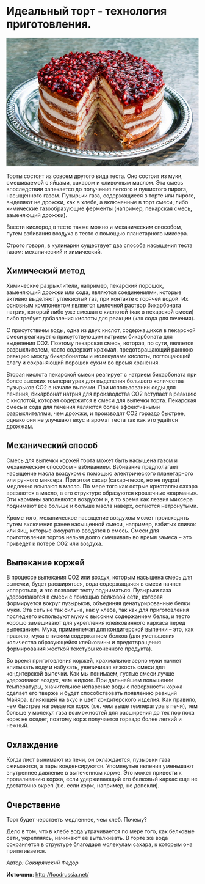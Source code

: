 # Идеальный торт - технология приготовления.

![Идеальный торт - технология приготовления](/images/Kulinar/Others/cake-cut.jpg 'Идеальный торт - технология приготовления')

 Торты состоят из совсем другого вида теста. Оно состоит из муки, смешиваемой с яйцами, сахаром и сливочным маслом. Эта смесь впоследствии запекается до получения легкого и пушистого пирога, насыщенного газом. Пузырьки газа, содержащиеся в торте или пироге, выделяют не дрожжи, как в хлебе, а включенные в торт смеси, либо химические газообразующие ферменты (например, пекарская смесь, заменяющий дрожжи).

Ввести кислород в тесто также можно и механическим способом, путем взбивания воздуха в тесто с помощью планетарного миксера.

Строго говоря, в кулинарии существует два способа насыщения теста газом: механический и химический.

## Химический метод

Химические разрыхлители, например, пекарский порошок, заменяющий дрожжи или сода,  являются соединениями, которые активно  выделяют углекислый газ, при контакте с горячей водой. Их основным компонентом является щелочной раствор бикарбоната натрия, который либо уже смешан с кислотой (как в пекарской смеси) либо требует добавления кислоты для реакции (как сода для печения).

С присутствием воды, одна из двух кислот, содержащихся в пекарской смеси реагирует с присутствующим натрием бикарбоната для выделения СО2.  Поэтому пекарская смесь, которая, по сути, является разрыхлителем,  часто содержит крахмал, предотвращающий раннюю реакцию между бикарбонатом и молекулами кислоты, поглощающий влагу и сохраняющий порошок сухим во время хранения. 

Вторая кислота пекарской смеси реагирует с натрием бикарбоната при более высоких температурах для выделения большего количества пузырьков CO2 в начале выпечки. При использовании соды для печения, бикарбонат натрия для производства СО2 вступает в реакцию с кислотой, которая содержится в смеси для выпечки торта. Пекарская смесь и сода для печения являются более эффективными разрыхлителями, чем дрожжи, и производят СО2 гораздо быстрее, однако они не улучшают вкус и аромат теста так как это удаётся дрожжам.

## Механический способ

Смесь для выпечки коржей торта может быть насыщена газом и механическим способом - взбиванием. Взбивание предполагает насыщение масла воздухом с помощью электрического планетарного или ручного  миксера. При этом сахар (сахар-песок, но не пудра) медленно всыпают в масло. По мере того как острые кристаллы сахара врезаются в масло, в его структуре образуются крошечные «карманы». Эти карманы заполняются воздухом и, в то время как лезвия миксера поднимают все больше и больше масла наверх, остаются нетронутыми.

Кроме того, механическое насыщение воздухом может происходить путем включения ранее насыщенной смеси, например, взбитых сливок или яиц, которые аккуратно вводятся в смесь. Смеси для приготовления тортов нельзя долго смешивать во время замеса – это приведет к потере СО2 или воздуха.

## Выпекание коржей

В процессе выпекания CO2 или воздух, которым насыщена смесь для выпечки, будет расширяться, вода содержащаяся в смеси начнет испаряться, и это позволит тесту подниматься. Пузырьки газа удерживаются в смеси с помощью белковой сети, которая формируется вокруг пузырьков, объединяя денатурированные белки муки. Эта сеть не так сильна, как у хлеба, так как для  приготовления последнего используют муку с высоким содержанием белка, и тесто хорошо замешивают для укрепления клейковинного каркаса перед выпеканием. Мука, применяемая для кондитерской выпечки – это, как правило, мука с низким содержанием белков (для уменьшения количества образующейся клейковины и предотвращения формирования жесткой текстуры конечного продукта). 

Во время приготовления коржей,  крахмальное зерно муки начнет впитывать воду и набухать, увеличивая вязкость смеси для кондитерской выпечки. Как мы понимаем, густые  смеси лучше удерживают воздух, чем жидкие. При дальнейшем повышении температуры, значительное испарение воды с поверхности коржа сделает его тверже и будет способствовать появлению реакций Майяра, влияющей на вкус и цвет кондитерского изделия. Как правило, чем быстрее нагревается корж (т.е. чем выше температура в печи), тем больше у молекул газа возможностей для расширения до тех пор пока корж не осядет, поэтому корж получается гораздо более легкий и нежный.

## Охлаждение

Когда лист вынимают из печи, он охлаждается, пузырьки газа сжимаются, а пары конденсируются. Упомянутые явления уменьшают внутреннее давление в выпеченном корже.  Это может привести к проваливанию коржа, если удерживающий его белковый каркас еще не достаточно окреп (т.е. если корж, например, не допекли).

## Очерствение

Торт будет черстветь медленнее, чем хлеб. Почему?

Дело в том, что в хлебе вода утрачивается по мере того, как белковые сети, укрепляясь, начинают её выталкивать. В торте же вода сохраняется в структуре благодаря молекулам сахара, к которым она притягивается.

_Автор: Сокирянский Федор_

**Источник**: http://foodrussia.net/

